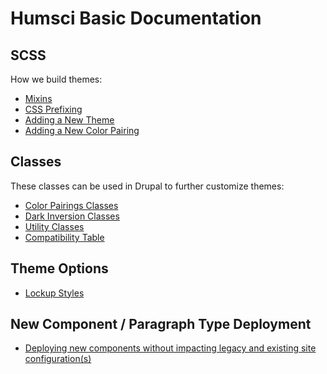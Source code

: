 # Humsci Basic Documentation

## SCSS

How we build themes:
* [Mixins](/docroot/themes/humsci/humsci_basic/docs/mixins.md)
* [CSS Prefixing](/docroot/themes/humsci/humsci_basic/docs/css-prefixing.md)
* [Adding a New Theme](/docroot/themes/humsci/humsci_basic/docs/new-theme.md)
* [Adding a New Color Pairing](/docroot/themes/humsci/humsci_basic/docs/new-color-pairing.md)

## Classes

These classes can be used in Drupal to further customize themes:
* [Color Pairings Classes](/docroot/themes/humsci/humsci_basic/docs/color-pairings.md)
* [Dark Inversion Classes](/docroot/themes/humsci/humsci_basic/docs/dark-inversion.md)
* [Utility Classes](/docroot/themes/humsci/humsci_basic/docs/utility-classes.md)
* [Compatibility Table](/docroot/themes/humsci/humsci_basic/docs/compatibility-table.md)

## Theme Options

* [Lockup Styles](/docroot/themes/humsci/humsci_basic/docs/lockup-styles.md)

## New Component / Paragraph Type Deployment

* [Deploying new components without impacting legacy and existing site configuration(s)](/docroot/themes/humsci/humsci_basic/docs/config-override-deployment.md)
